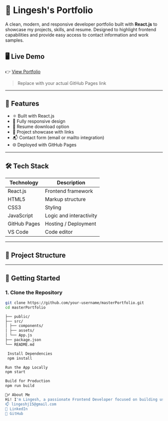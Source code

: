 # 🚀 Lingesh's Portfolio

A clean, modern, and responsive developer portfolio built with **React.js** to showcase my projects, skills, and resume. Designed to highlight frontend capabilities and provide easy access to contact information and work samples.

## 🖥️ Live Demo

👉 [View Portfolio](https://github.com/lingesh2215/lingeshPortfolio)  
> Replace with your actual GitHub Pages link

---

## 📌 Features

- ⚛️ Built with React.js
- 🎯 Fully responsive design
- 📄 Resume download option
- 💼 Project showcase with links
- 📬 Contact form (email or mailto integration)
- 🌐 Deployed with GitHub Pages

---


## 🛠️ Tech Stack

| Technology | Description                     |
|------------|---------------------------------|
| React.js   | Frontend framework              |
| HTML5      | Markup structure                |
| CSS3       | Styling                         |
| JavaScript | Logic and interactivity         |
| GitHub Pages | Hosting / Deployment          |
| VS Code    | Code editor                     |

---

## 📂 Project Structure


---

## 🚀 Getting Started

### 1. Clone the Repository

```bash
git clone https://github.com/your-username/masterPortfolio.git
cd masterPortfolio

├── public/
├── src/
│ ├── components/
│ ├── assets/
│ └── App.js
├── package.json
└── README.md

 Install Dependencies
 npm install

Run the App Locally
npm start

Build for Production
npm run build

🙋‍♂️ About Me
Hi! I'm Lingesh, a passionate Frontend Developer focused on building user-friendly interfaces using React.js.
📫 lingeshj15@gmail.com
🔗 LinkedIn
🔗 GitHub


